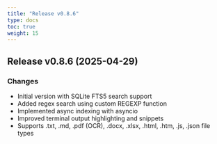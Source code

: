 ```yaml
---
title: "Release v0.8.6"
type: docs
toc: true
weight: 15
---
```


## Release v0.8.6 (2025-04-29)

### Changes
- Initial version with SQLite FTS5 search support
- Added regex search using custom REGEXP function
- Implemented async indexing with asyncio
- Improved terminal output highlighting and snippets
- Supports .txt, .md, .pdf (OCR), .docx, .xlsx, .html, .htm, .js, .json file types
